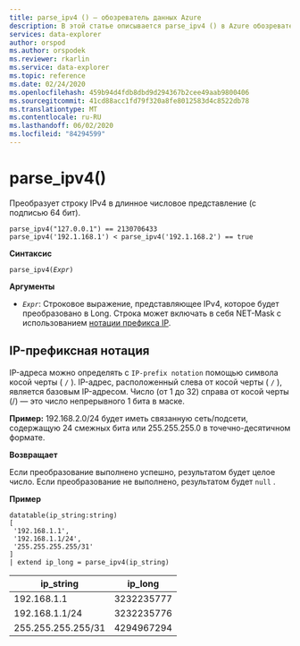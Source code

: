 ```yaml
---
title: parse_ipv4 () — обозреватель данных Azure
description: В этой статье описывается parse_ipv4 () в Azure обозреватель данных.
services: data-explorer
author: orspod
ms.author: orspodek
ms.reviewer: rkarlin
ms.service: data-explorer
ms.topic: reference
ms.date: 02/24/2020
ms.openlocfilehash: 459b94d4fdb8dbd9d294367b2cee49aab9800406
ms.sourcegitcommit: 41cd88acc1fd79f320a8fe8012583d4c8522db78
ms.translationtype: MT
ms.contentlocale: ru-RU
ms.lasthandoff: 06/02/2020
ms.locfileid: "84294599"
---
```

# <a name="parse_ipv4"></a>parse_ipv4()

Преобразует строку IPv4 в длинное числовое представление (с подписью 64 бит).

```kusto
parse_ipv4("127.0.0.1") == 2130706433
parse_ipv4('192.1.168.1') < parse_ipv4('192.1.168.2') == true
```

**Синтаксис**

`parse_ipv4(`*`Expr`*`)`

**Аргументы**

* *`Expr`*: Строковое выражение, представляющее IPv4, которое будет преобразовано в Long. Строка может включать в себя NET-Mask с использованием [нотации префикса IP](#ip-prefix-notation).

## <a name="ip-prefix-notation"></a>IP-префиксная нотация

IP-адреса можно определять с `IP-prefix notation` помощью символа косой черты ( `/` ).
IP-адрес, расположенный слева от косой черты ( `/` ), является базовым IP-адресом. Число (от 1 до 32) справа от косой черты (/) — это число непрерывного 1 бита в маске. 

**Пример:** 192.168.2.0/24 будет иметь связанную сеть/подсети, содержащую 24 смежных бита или 255.255.255.0 в точечно-десятичном формате.

**Возвращает**

Если преобразование выполнено успешно, результатом будет целое число.
Если преобразование не выполнено, результатом будет `null` .
 
**Пример**

<!-- csl: https://help.kusto.windows.net/Samples -->
```kusto
datatable(ip_string:string)
[
 '192.168.1.1',
 '192.168.1.1/24',
 '255.255.255.255/31'
]
| extend ip_long = parse_ipv4(ip_string)
```

|ip_string|ip_long|
|---|---|
|192.168.1.1|3232235777|
|192.168.1.1/24|3232235776|
|255.255.255.255/31|4294967294|
